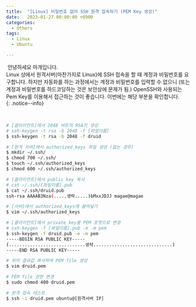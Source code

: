 ```yaml
---
title:  "[Linux] 비밀번호 없이 SSH 원격 접속하기 (PEM Key 생성)"
date:   2023-01-27 00:00:00 +0900
categories:
  - Others
tags:
  - Linux
  - Ubuntu

---
```


&nbsp;안녕하세요 마개입니다.  
Linux 상에서 원격서버(마찬가지로 Linux)에 SSH 접속을 할 때 계정과 비밀번호를 요구합니다. 하지만 자동화를 하는 과정에서는 계정과 비밀번호를 입력할 수 없으니 (또는 계정과 비밀번호를 하드코딩하는 것은 보안상에 문제가 됨.) OpenSSH와 사용되는 Pem Key를 이용해서 접근하는 것이 좋습니다. 이번에는 해당 부분을 확인합니다.   
{: .notice--info}

<br>

```sh
# [클라이언트]에서 2048 비트의 RSA키 생성
# ssh-keygen -t rsa -b 2048 -f [파일이름]
$ ssh-keygen -t rsa -b 2048 -f druid

# [원격 서버]에서 authorized_keys 파일 생성 (없는 경우)
$ mkdir ~/.ssh/
$ chmod 700 ~/.ssh/
$ touch ~/.ssh/authorized_keys
$ chmod 600 ~/.ssh/authorized_keys

# [클라이언트]에서 public key 복사
# cat ~/.ssh/[파일이름].pub
$ cat ~/.ssh/druid.pub
ssh-rsa AAAAB3Nza(.....생략.....)bMxxJDJJ magae@magae

# [서버]에서 authorized_keys에 붙여넣기 
$ vim ~/.ssh/authorized_keys

# [클라이언트]에서 private key를 PEM 포맷으로 변경
# ssh-keygen -f [파일이름].pub -e -m pem
$ ssh-keygen -f druid.pub -e -m pem
-----BEGIN RSA PUBLIC KEY-----
(.............................생략..............................)
-----END RSA PUBLIC KEY-----

# 위의 결과값 복사하여 PEM file 생성
$ vim druid.pem

# PEM file 권한 변경
$ sudo chmod 400 druid.pem

# 원격 접속 테스트
$ ssh -i druid.pem ubuntu@[원격서버 IP]
```
